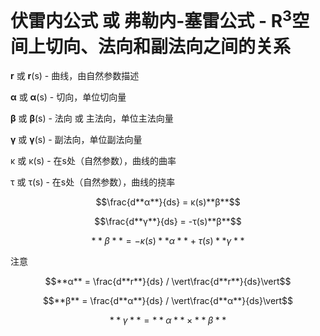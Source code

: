# 伏雷内公式 或 弗勒内-塞雷公式 - R<sup>3</sup>空间上切向、法向和副法向之间的关系

**r** 或 **r**(s) - 曲线，由自然参数描述

**α** 或 **α**(s) - 切向，单位切向量

**β** 或 **β**(s) - 法向 或 主法向，单位主法向量

**γ** 或 **γ**(s) - 副法向，单位副法向量

κ 或 κ(s) - 在s处（自然参数），曲线的曲率

τ 或 τ(s) - 在s处（自然参数），曲线的挠率

$$\frac{d**α**}{ds} = κ(s)**β**$$

$$\frac{d**γ**}{ds} = -τ(s)**β**$$

$$**β** = -κ(s)**α** + τ(s)**γ**$$

注意

$$**α** = \frac{d**r**}{ds} / \vert\frac{d**r**}{ds}\vert$$

$$**β** = \frac{d**α**}{ds} / \vert\frac{d**α**}{ds}\vert$$

$$**γ** = **α** × **β**$$
